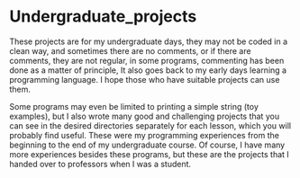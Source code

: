 # Undergraduate_projects
These projects are for my undergraduate days, they may not be coded in a clean way, and sometimes there are no comments, or if there are comments, they are not regular, in some programs, commenting has been done as a matter of principle, It also goes back to my early days learning a programming language. I hope those who have suitable projects can use them.

Some programs may even be limited to printing a simple string (toy examples), but I also wrote many good and challenging projects that you can see in the desired directories separately for each lesson, which you will probably find useful.
These were my programming experiences from the beginning to the end of my undergraduate course. Of course, I have many more experiences besides these programs, but these are the projects that I handed over to professors when I was a student.

